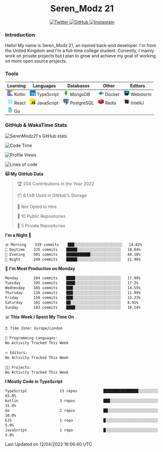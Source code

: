 <div align="center">
  <h1>Seren_Modz 21</h1>
  <a href="https://twitter.com/SerenModz21">
    <img alt="Twitter" src="https://img.shields.io/badge/twitter%20-%231DA1F2.svg?&style=for-the-badge&logo=Twitter&logoColor=white">
  </a>
  <a href="https://github.com/SerenModz21">
    <img alt="GitHub" src="https://img.shields.io/badge/github%20-%23121011.svg?&style=for-the-badge&logo=github&logoColor=white">
  </a>
  <a href="https://www.instagram.com/serenmodz21">
    <img alt="Instagram" src="https://img.shields.io/badge/instagram%20-%23E4405F.svg?&style=for-the-badge&logo=Instagram&logoColor=white">
  </a>
</div>

### Introduction

Hello! My name is Seren_Modz 21, an inpired back-end developer. I'm from the United Kingdom and I'm a full-time college student. Currently, I mainly work on private projects but I plan to grow and achieve my goal of working on more open source projects. 

### Tools

 **Learning**                                        | **Languages**                                               | **Databases**                                               | **Other**                                           | **Editors**                                                  
-----------------------------------------------------|-------------------------------------------------------------|-------------------------------------------------------------|-----------------------------------------------------|--------------------------------------------------------------
 <img width="19px" src="./assets/kotlin.svg"> Kotlin | <img width="19px" src="./assets/typescript.svg"> TypeScript | <img width="19px" src="./assets/mongodb.svg"> MongoDB       | <img width="19px" src="./assets/docker.svg"> Docker | <img width="19px" src="./assets/webstorm.svg"> Webstorm      
 <img width="19px" src="./assets/react.svg"> React   | <img width="19px" src="./assets/javascript.svg"> JavaScript | <img width="19px" src="./assets/postgresql.svg"> PostgreSQL | <img width="19px" src="./assets/redis.svg"> Redis   | <img width="19px" src="./assets/intellij-idea.svg"> IntelliJ
 <img width="19px" src="./assets/go.svg"> Go         |                                                             |                                                             |                                                     |                                                                                                               

### GitHub & WakaTime Stats

![SerenModz21's GitHub stats](https://github-readme-stats.vercel.app/api?username=SerenModz21&show_icons=true&theme=dark)

<!--START_SECTION:waka-->
![Code Time](http://img.shields.io/badge/Code%20Time-1%2C336%20hrs%2034%20mins-blue)

![Profile Views](http://img.shields.io/badge/Profile%20Views-13-blue)

![Lines of code](https://img.shields.io/badge/From%20Hello%20World%20I%27ve%20Written-7%20Thousand%20lines%20of%20code-blue)

**🐱 My GitHub Data** 

> 🏆 204 Contributions in the Year 2022
 > 
> 📦 6.1 kB Used in GitHub's Storage 
 > 
> 🚫 Not Opted to Hire
 > 
> 📜 10 Public Repositories 
 > 
> 🔑 5 Private Repositories  
 > 
**I'm a Night 🦉** 

```text
🌞 Morning    159 commits    ███░░░░░░░░░░░░░░░░░░░░░░   14.02% 
🌆 Daytime    225 commits    █████░░░░░░░░░░░░░░░░░░░░   19.84% 
🌃 Evening    501 commits    ███████████░░░░░░░░░░░░░░   44.18% 
🌙 Night      249 commits    █████░░░░░░░░░░░░░░░░░░░░   21.96%

```
📅 **I'm Most Productive on Monday** 

```text
Monday       204 commits    ████░░░░░░░░░░░░░░░░░░░░░   17.99% 
Tuesday      195 commits    ████░░░░░░░░░░░░░░░░░░░░░   17.2% 
Wednesday    165 commits    ███░░░░░░░░░░░░░░░░░░░░░░   14.55% 
Thursday     136 commits    ███░░░░░░░░░░░░░░░░░░░░░░   11.99% 
Friday       150 commits    ███░░░░░░░░░░░░░░░░░░░░░░   13.23% 
Saturday     101 commits    ██░░░░░░░░░░░░░░░░░░░░░░░   8.91% 
Sunday       183 commits    ████░░░░░░░░░░░░░░░░░░░░░   16.14%

```


📊 **This Week I Spent My Time On** 

```text
⌚︎ Time Zone: Europe/London

💬 Programming Languages: 
No Activity Tracked This Week

🔥 Editors: 
No Activity Tracked This Week

🐱‍💻 Projects: 
No Activity Tracked This Week

```

**I Mostly Code in TypeScript** 

```text
TypeScript               13 repos            ████████████████░░░░░░░░░   65.0% 
Kotlin                   3 repos             ███░░░░░░░░░░░░░░░░░░░░░░   15.0% 
Go                       2 repos             ██░░░░░░░░░░░░░░░░░░░░░░░   10.0% 
EJS                      1 repo              █░░░░░░░░░░░░░░░░░░░░░░░░   5.0% 
JavaScript               1 repo              █░░░░░░░░░░░░░░░░░░░░░░░░   5.0%

```



 Last Updated on 12/04/2022 16:06:40 UTC
<!--END_SECTION:waka-->
